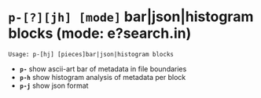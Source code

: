 <!-- TITLE: p- -->

#  **`p-[?][jh] [mode]`** bar|json|histogram blocks (mode: e?search.in)


```text
Usage: p-[hj] [pieces]bar|json|histogram blocks
```


- **`p-`** show ascii-art bar of metadata in file boundaries
- **`p-h`** show histogram analysis of metadata per block
- **`p-j`** show json format

<p hidden>p-</p>